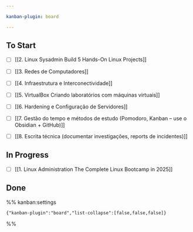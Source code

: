 ```yaml
---

kanban-plugin: board

---
```


## To Start

- [ ] [[2. Linux Sysadmin Build 5 Hands-On Linux Projects]]
- [ ] [[3. Redes de Computadores]]
- [ ] [[4. Infraestrutura e Interconectividade]]
- [ ] [[5. VirtualBox Criando laboratórios com máquinas virtuais]]
- [ ] [[6. Hardening e Configuração de Servidores]]
- [ ] [[7. Gestão do tempo e métodos de estudo (Pomodoro, Kanban – use o Obsidian + GitHub)]]
- [ ] [[8. Escrita técnica (documentar investigações, reports de incidentes)]]


## In Progress

- [ ] [[1. Linux Administration The Complete Linux Bootcamp in 2025]]


## Done





%% kanban:settings
```
{"kanban-plugin":"board","list-collapse":[false,false,false]}
```
%%